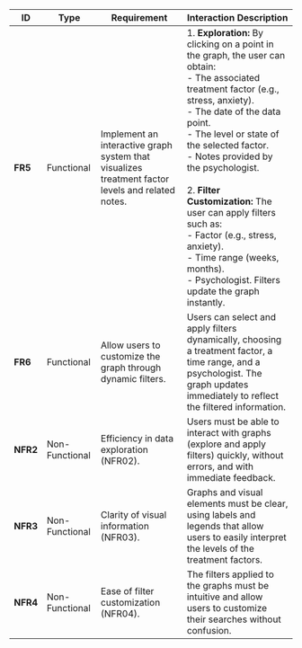 | **ID**    | **Type**         | **Requirement**                                                                                         | **Interaction Description**                                                                                                                                                                                                                   |
|-----------|------------------|---------------------------------------------------------------------------------------------------------|------------------------------------------------------------------------------------------------------------------------------------------------------------------------------------------------------------------------------------------------|
| **FR5**   | Functional       | Implement an interactive graph system that visualizes treatment factor levels and related notes.        | 1. **Exploration:** By clicking on a point in the graph, the user can obtain:<br> - The associated treatment factor (e.g., stress, anxiety).<br> - The date of the data point.<br> - The level or state of the selected factor.<br> - Notes provided by the psychologist.<br><br> 2. **Filter Customization:** The user can apply filters such as:<br> - Factor (e.g., stress, anxiety).<br> - Time range (weeks, months).<br> - Psychologist. Filters update the graph instantly. |
| **FR6**   | Functional       | Allow users to customize the graph through dynamic filters.                                             | Users can select and apply filters dynamically, choosing a treatment factor, a time range, and a psychologist. The graph updates immediately to reflect the filtered information.                                                             |
| **NFR2**  | Non-Functional   | Efficiency in data exploration (NFR02).                                                                 | Users must be able to interact with graphs (explore and apply filters) quickly, without errors, and with immediate feedback.                                                                                                                  |
| **NFR3**  | Non-Functional   | Clarity of visual information (NFR03).                                                                  | Graphs and visual elements must be clear, using labels and legends that allow users to easily interpret the levels of the treatment factors.                                                                                                   |
| **NFR4**  | Non-Functional   | Ease of filter customization (NFR04).                                                                   | The filters applied to the graphs must be intuitive and allow users to customize their searches without confusion.                                                                                                                            |
